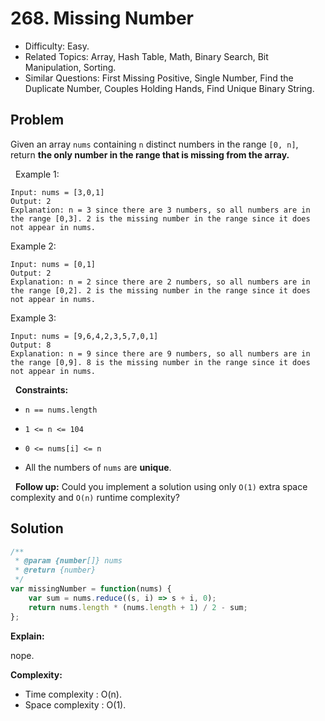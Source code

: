 # 268. Missing Number

- Difficulty: Easy.
- Related Topics: Array, Hash Table, Math, Binary Search, Bit Manipulation, Sorting.
- Similar Questions: First Missing Positive, Single Number, Find the Duplicate Number, Couples Holding Hands, Find Unique Binary String.

## Problem

Given an array `nums` containing `n` distinct numbers in the range `[0, n]`, return **the only number in the range that is missing from the array.**

 
Example 1:

```
Input: nums = [3,0,1]
Output: 2
Explanation: n = 3 since there are 3 numbers, so all numbers are in the range [0,3]. 2 is the missing number in the range since it does not appear in nums.
```

Example 2:

```
Input: nums = [0,1]
Output: 2
Explanation: n = 2 since there are 2 numbers, so all numbers are in the range [0,2]. 2 is the missing number in the range since it does not appear in nums.
```

Example 3:

```
Input: nums = [9,6,4,2,3,5,7,0,1]
Output: 8
Explanation: n = 9 since there are 9 numbers, so all numbers are in the range [0,9]. 8 is the missing number in the range since it does not appear in nums.
```

 
**Constraints:**


	
- `n == nums.length`
	
- `1 <= n <= 104`
	
- `0 <= nums[i] <= n`
	
- All the numbers of `nums` are **unique**.


 
**Follow up:** Could you implement a solution using only `O(1)` extra space complexity and `O(n)` runtime complexity?


## Solution

```javascript
/**
 * @param {number[]} nums
 * @return {number}
 */
var missingNumber = function(nums) {
    var sum = nums.reduce((s, i) => s + i, 0);
    return nums.length * (nums.length + 1) / 2 - sum;
};
```

**Explain:**

nope.

**Complexity:**

* Time complexity : O(n).
* Space complexity : O(1).
